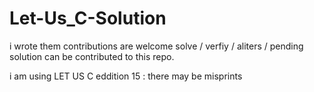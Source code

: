 # Let-Us_C-Solution
i wrote them
contributions are welcome 
solve / verfiy / aliters / pending solution  can be contributed to this repo.


i am using LET US C eddition 15 : there may be misprints 
